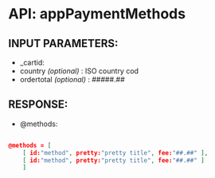 # API: appPaymentMethods




## INPUT PARAMETERS: ##
  * _cartid: 
  * country _(optional)_ : ISO country cod
  * ordertotal _(optional)_ : #####.##

## RESPONSE: ##
  * @methods: 

```json

@methods = [
	[ id:"method", pretty:"pretty title", fee:"##.##" ],
	[ id:"method", pretty:"pretty title", fee:"##.##" ]
	]
```
